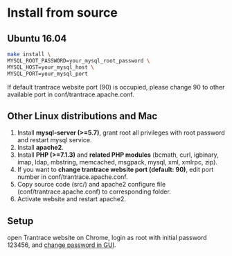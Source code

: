 # Install from source

<span id='make'></span>

## Ubuntu 16.04

```sh
make install \
MYSQL_ROOT_PASSWORD=your_mysql_root_password \
MYSQL_HOST=your_mysql_host \
MYSQL_PORT=your_mysql_port
```

If default trantrace website port (90) is occupied, please change 90 to other available port in conf/trantrace.apache.conf.

## Other Linux distributions and Mac

  1. Install **mysql-server (>=5.7)**, grant root all privileges with root password and restart mysql service.
  2. Install **apache2**.
  3. Install **PHP (>=7.1.3)** and **related PHP modules** (bcmath, curl, igbinary, imap, ldap, mbstring, memcached, msgpack, mysql, xml, xmlrpc, zip).
  4. If you want to **change trantrace website port (default: 90)**, edit port number in conf/trantrace.apache.conf.
  5. Copy source code (src/) and apache2 configure file (conf/trantrace.apache.conf) to corresponding folder.
  6. Activate website and restart apache2.
  

## Setup

open Trantrace website on Chrome, login as root with initial password 123456, and  [change password in GUI](../getting-started/registration.md#change-password).

